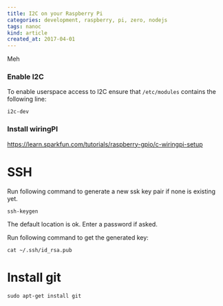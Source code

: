 ```yaml
---
title: I2C on your Raspberry Pi
categories: development, raspberry, pi, zero, nodejs
tags: nanoc
kind: article
created_at: 2017-04-01
---
```

<!-- preview_start -->

Meh

<!-- preview_end -->

### Enable I2C

To enable userspace access to I2C ensure that `/etc/modules` contains the following line:
```
i2c-dev
```

### Install wiringPI

https://learn.sparkfun.com/tutorials/raspberry-gpio/c-wiringpi-setup

# SSH

Run following command to generate a new ssk key pair if none is existing yet.
```
ssh-keygen
```
The default location is ok. Enter a password if asked.

Run following command to get the generated key:
```
cat ~/.ssh/id_rsa.pub
```

# Install git

```
sudo apt-get install git
```
